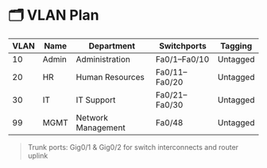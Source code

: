 # 🗂 VLAN Plan

| VLAN | Name | Department | Switchports | Tagging |
|------|------|------------|-------------|--------|
| 10 | Admin | Administration | Fa0/1–Fa0/10 | Untagged |
| 20 | HR | Human Resources | Fa0/11–Fa0/20 | Untagged |
| 30 | IT | IT Support | Fa0/21–Fa0/30 | Untagged |
| 99 | MGMT | Network Management | Fa0/48 | Untagged |

> Trunk ports: Gig0/1 & Gig0/2 for switch interconnects and router uplink